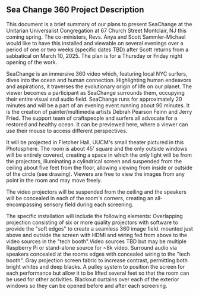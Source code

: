 ## Sea Change 360 Project Description

This document is a brief summary of our plans to present SeaChange at the Unitarian Universalist Congregation at 67 Church Street Montclair, NJ this coming spring. The co-ministers, Revs. Anya and Scott Sammler-Michael would like to have this installed and viewable on several evenings over a period of one or two weeks (specific dates TBD) after Scott returns from a sabbatical on March 10, 2025. The plan is for a Thursday or Friday night opening of the work.

SeaChange is an immersive 360 video which, featuring local NYC surfers, dives into the ocean and human connection. Highlighting human endeavors and aspirations, it traverses the evolutionary origin of life on our planet.  The viewer becomes a participant as SeaChange surrounds them, occupying their entire visual and audio field. SeaChange runs for approximately 20 minutes and will be a part of an evening event running about 90 minutes.  It is the creation of painter/multimedia artists Debrah Pearson Feinn and Jerry Fried.  The support team of craftspeople and surfers all advocate for a restored and healthy ocean. It can be previewed here, where a viewer can use their mouse to access different perspectives.

It will be projected in Fletcher Hall, UUCM's small theater pictured in this Photosphere. The room is about 45' square and the only outside windows will be entirely covered, creating a space in which the only light will be from the projectors, illuminating a cylindrical screen and suspended from the ceiling about five feet from the floor, allowing viewing from inside or outside of the circle (see drawing). Viewers are free to view the images from any point in the room and may move freely.

The video projectors will be suspended from the ceiling and the speakers will be concealed in each of the room's corners, creating an all-encompassing sensory field during each screening.

The specific installation will include the following elements:
Overlapping projection consisting of six or more quality projectors with software to provide the "soft edges" to create a seamless 360 image field. mounted just above and outside the screen with HDMI and wiring fed from above to the video sources in the "tech booth".Video sources TBD but may be multiple Raspberry Pi or stand-alone source for ~8k video.
Surround audio via speakers concealed at the rooms edges with concealed wiring to the "tech booth".
Gray projection screen fabric to increase contrast, permitting both bright whites and deep blacks.
A pulley system to position the screen for each performance but allow it to be lifted several feet so that the room can be used for other activities.
Blackout curtains over each of the exterior windows so they can be opened before and after each screening.
